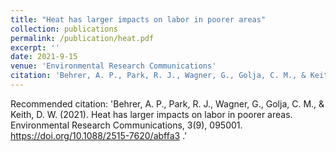 ```yaml
---
title: "Heat has larger impacts on labor in poorer areas"
collection: publications
permalink: /publication/heat.pdf
excerpt: ''
date: 2021-9-15
venue: 'Environmental Research Communications'
citation: 'Behrer, A. P., Park, R. J., Wagner, G., Golja, C. M., & Keith, D. W. (2021). Heat has larger impacts on labor in poorer areas. Environmental Research Communications, 3(9), 095001. https://doi.org/10.1088/2515-7620/abffa3 .'
---
```


Recommended citation: 'Behrer, A. P., Park, R. J., Wagner, G., Golja, C. M., & Keith, D. W. (2021). Heat has larger impacts on labor in poorer areas. Environmental Research Communications, 3(9), 095001. https://doi.org/10.1088/2515-7620/abffa3 .'
